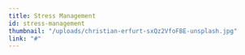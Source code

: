 ```yaml
---
title: Stress Management
id: stress-management
thumbnail: "/uploads/christian-erfurt-sxQz2VfoFBE-unsplash.jpg"
link: "#"
---
```

